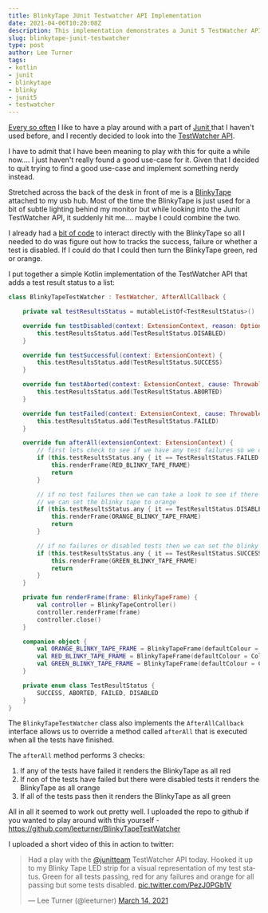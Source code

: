 ```yaml
---
title: BlinkyTape JUnit Testwatcher API Implementation
date: 2021-04-06T10:20:08Z
description: This implementation demonstrates a Junit 5 TestWatcher API implementation that hooks up your tests to a BlinkyTape LED strip.
slug: blinkytape-junit-testwatcher
type: post
author: Lee Turner
tags:
- kotlin 
- junit 
- blinkytape 
- blinky 
- junit5 
- testwatcher
---
```


[Every so often](/posts/building-a-camel-case-junit5-displaynamegenerator/) I like to have a play around with a part of [ Junit ](https://junit.org) that I haven't used before, and I recently decided to look into the [TestWatcher API](https://junit.org/junit5/docs/5.5.1/api/org/junit/jupiter/api/extension/TestWatcher.html).

I have to admit that I have been meaning to play with this for quite a while now.... I just haven't really found a good use-case for it. Given that I decided to quit trying to find a good use-case and implement something nerdy instead.  

Stretched across the back of the desk in front of me is a [ BlinkyTape ](https://shop.blinkinlabs.com/collections/frontpage/products/blinkytape-basic_) attached to my usb hub.  Most of the time the BlinkyTape is just used for a bit of subtle lighting behind my monitor but while looking into the Junit TestWatcher API, it suddenly hit me.... maybe I could combine the two.

I already had a [bit of code](https://github.com/leeturner/night-fever) to interact directly with the BlinkyTape so all I needed to do was figure out how to tracks the success, failure or whether a test is disabled.  If I could do that I could then turn the BlinkyTape green, red or orange.

I put together a simple Kotlin implementation of the TestWatcher API that adds a test result status to a list:

```kotlin
class BlinkyTapeTestWatcher : TestWatcher, AfterAllCallback {

    private val testResultsStatus = mutableListOf<TestResultStatus>()

    override fun testDisabled(context: ExtensionContext, reason: Optional<String>) {
        this.testResultsStatus.add(TestResultStatus.DISABLED)
    }

    override fun testSuccessful(context: ExtensionContext) {
        this.testResultsStatus.add(TestResultStatus.SUCCESS)
    }

    override fun testAborted(context: ExtensionContext, cause: Throwable?) {
        this.testResultsStatus.add(TestResultStatus.ABORTED)
    }

    override fun testFailed(context: ExtensionContext, cause: Throwable?) {
        this.testResultsStatus.add(TestResultStatus.FAILED)
    }

    override fun afterAll(extensionContext: ExtensionContext) {
        // first lets check to see if we have any test failures so we can leave the blinky tape as red
        if (this.testResultsStatus.any { it == TestResultStatus.FAILED }) {
            this.renderFrame(RED_BLINKY_TAPE_FRAME)
            return
        }

        // if no test failures then we can take a look to see if there are any disabled tests.  If there are then
        // we can set the blinky tape to orange
        if (this.testResultsStatus.any { it == TestResultStatus.DISABLED }) {
            this.renderFrame(ORANGE_BLINKY_TAPE_FRAME)
            return
        }

        // if no failures or disabled tests then we can set the blinky tape to green
        if (this.testResultsStatus.any { it == TestResultStatus.SUCCESS }) {
            this.renderFrame(GREEN_BLINKY_TAPE_FRAME)
            return
        }
    }

    private fun renderFrame(frame: BlinkyTapeFrame) {
        val controller = BlinkyTapeController()
        controller.renderFrame(frame)
        controller.close()
    }

    companion object {
        val ORANGE_BLINKY_TAPE_FRAME = BlinkyTapeFrame(defaultColour = Color.ORANGE)
        val RED_BLINKY_TAPE_FRAME = BlinkyTapeFrame(defaultColour = Color.RED)
        val GREEN_BLINKY_TAPE_FRAME = BlinkyTapeFrame(defaultColour = Color.GREEN)
    }

    private enum class TestResultStatus {
        SUCCESS, ABORTED, FAILED, DISABLED
    }
}
```

The `BlinkyTapeTestWatcher` class also implements the `AfterAllCallback` interface allows us to override a method called `afterAll` that is executed when all the tests have finished.

The `afterAll` method performs 3 checks:

1. If any of the tests have failed it renders the BlinkyTape as all red
1. If non of the tests have failed but there were disabled tests it renders the BlinkyTape as all orange
1. If all of the tests pass then it renders the BlinkyTape as all green

All in all it seemed to work out pretty well.  I uploaded the repo to github if you wanted to play around with this yourself - https://github.com/leeturner/BlinkyTapeTestWatcher

I uploaded a short video of this in action to twitter:

<blockquote class="twitter-tweet"><p lang="en" dir="ltr">Had a play with the <a href="https://twitter.com/junitteam?ref_src=twsrc%5Etfw">@junitteam</a> TestWatcher API today. Hooked it up to my Blinky Tape LED strip for a visual representation of my test status. Green for all tests passing, red for any failures and orange for all passing but some tests disabled. <a href="https://t.co/PezJ0PGb1V">pic.twitter.com/PezJ0PGb1V</a></p>&mdash; Lee Turner (@leeturner) <a href="https://twitter.com/leeturner/status/1371143550348505093?ref_src=twsrc%5Etfw">March 14, 2021</a></blockquote> <script async src="https://platform.twitter.com/widgets.js" charset="utf-8"></script>
